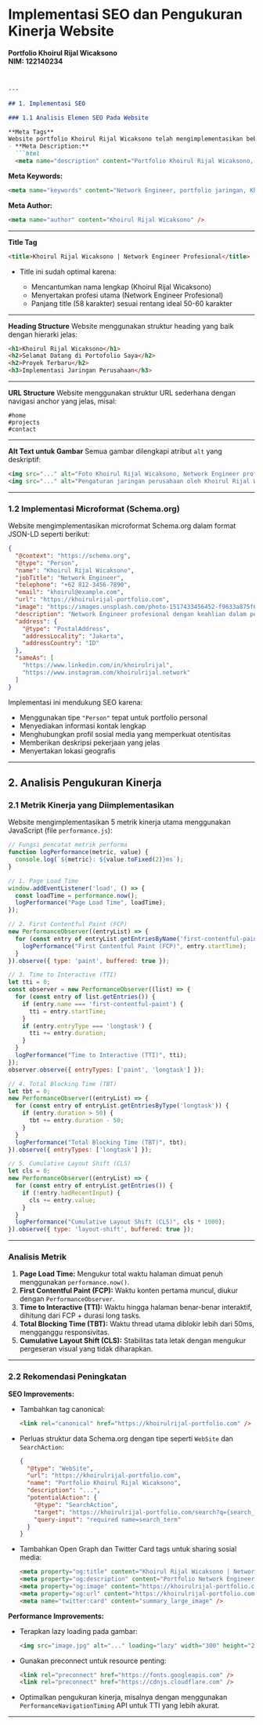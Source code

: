 # Implementasi SEO dan Pengukuran Kinerja Website  
**Portfolio Khoirul Rijal Wicaksono**  
**NIM: 122140234**

````markdown


---

## 1. Implementasi SEO

### 1.1 Analisis Elemen SEO Pada Website

**Meta Tags** 
Website portfolio Khoirul Rijal Wicaksono telah mengimplementasikan beberapa elemen SEO penting pada bagian `<head>` dokumen HTML:  
- **Meta Description:**  
  ```html
  <meta name="description" content="Portfolio Khoirul Rijal Wicaksono, Network Engineer profesional dengan pengalaman dan keahlian di bidang jaringan komputer. Jelajahi proyek dan keahlian saya dalam manajemen dan pengelolaan jaringan!"/>
````

 **Meta Keywords:**

  ```html
  <meta name="keywords" content="Network Engineer, portfolio jaringan, Khoirul Rijal Wicaksono, administrasi jaringan, manajemen jaringan, IT network" />
  ```
 **Meta Author:**

  ```html
  <meta name="author" content="Khoirul Rijal Wicaksono" />
  ```

---

**Title Tag**

```html
<title>Khoirul Rijal Wicaksono | Network Engineer Profesional</title>
```

* Title ini sudah optimal karena:

  * Mencantumkan nama lengkap (Khoirul Rijal Wicaksono)
  * Menyertakan profesi utama (Network Engineer Profesional)
  * Panjang title (58 karakter) sesuai rentang ideal 50-60 karakter

---

**Heading Structure**
Website menggunakan struktur heading yang baik dengan hierarki jelas:

```html
<h1>Khoirul Rijal Wicaksono</h1>
<h2>Selamat Datang di Portofolio Saya</h2>
<h2>Proyek Terbaru</h2>
<h3>Implementasi Jaringan Perusahaan</h3>
```

---

**URL Structure**
Website menggunakan struktur URL sederhana dengan navigasi anchor yang jelas, misal:

```
#home  
#projects  
#contact
```

---

**Alt Text untuk Gambar**
Semua gambar dilengkapi atribut `alt` yang deskriptif:

```html
<img src="..." alt="Foto Khoirul Rijal Wicaksono, Network Engineer profesional" width="300" height="200" />
<img src="..." alt="Pengaturan jaringan perusahaan oleh Khoirul Rijal Wicaksono" width="300" height="200" />
```

---

### 1.2 Implementasi Microformat (Schema.org)

Website mengimplementasikan microformat Schema.org dalam format JSON-LD seperti berikut:

```json
{
  "@context": "https://schema.org",
  "@type": "Person",
  "name": "Khoirul Rijal Wicaksono",
  "jobTitle": "Network Engineer",
  "telephone": "+62 812-3456-7890",
  "email": "khoirul@example.com",
  "url": "https://khoirulrijal-portfolio.com",
  "image": "https://images.unsplash.com/photo-1517433456452-f9633a875f6f?ixlib=rb-4.0.3&auto=format&fit=crop&w=300&q=80",
  "description": "Network Engineer profesional dengan keahlian dalam pengelolaan jaringan, troubleshooting, dan optimasi solusi IT.",
  "address": {
    "@type": "PostalAddress",
    "addressLocality": "Jakarta",
    "addressCountry": "ID"
  },
  "sameAs": [
    "https://www.linkedin.com/in/khoirulrijal",
    "https://www.instagram.com/khoirulrijal.network"
  ]
}
```

Implementasi ini mendukung SEO karena:

* Menggunakan tipe `"Person"` tepat untuk portfolio personal
* Menyediakan informasi kontak lengkap
* Menghubungkan profil sosial media yang memperkuat otentisitas
* Memberikan deskripsi pekerjaan yang jelas
* Menyertakan lokasi geografis

---

## 2. Analisis Pengukuran Kinerja

### 2.1 Metrik Kinerja yang Diimplementasikan

Website mengimplementasikan 5 metrik kinerja utama menggunakan JavaScript (file `performance.js`):

```js
// Fungsi pencatat metrik performa
function logPerformance(metric, value) {
  console.log(`${metric}: ${value.toFixed(2)}ms`);
}

// 1. Page Load Time
window.addEventListener('load', () => {
  const loadTime = performance.now();
  logPerformance("Page Load Time", loadTime);
});

// 2. First Contentful Paint (FCP)
new PerformanceObserver((entryList) => {
  for (const entry of entryList.getEntriesByName('first-contentful-paint')) {
    logPerformance("First Contentful Paint (FCP)", entry.startTime);
  }
}).observe({ type: 'paint', buffered: true });

// 3. Time to Interactive (TTI)
let tti = 0;
const observer = new PerformanceObserver((list) => {
  for (const entry of list.getEntries()) {
    if (entry.name === 'first-contentful-paint') {
      tti = entry.startTime;
    }
    if (entry.entryType === 'longtask') {
      tti += entry.duration;
    }
  }
  logPerformance("Time to Interactive (TTI)", tti);
});
observer.observe({ entryTypes: ['paint', 'longtask'] });

// 4. Total Blocking Time (TBT)
let tbt = 0;
new PerformanceObserver((entryList) => {
  for (const entry of entryList.getEntriesByType('longtask')) {
    if (entry.duration > 50) {
      tbt += entry.duration - 50;
    }
  }
  logPerformance("Total Blocking Time (TBT)", tbt);
}).observe({ entryTypes: ['longtask'] });

// 5. Cumulative Layout Shift (CLS)
let cls = 0;
new PerformanceObserver((entryList) => {
  for (const entry of entryList.getEntries()) {
    if (!entry.hadRecentInput) {
      cls += entry.value;
    }
  }
  logPerformance("Cumulative Layout Shift (CLS)", cls * 1000);
}).observe({ type: 'layout-shift', buffered: true });
```

---

### Analisis Metrik

1. **Page Load Time:** Mengukur total waktu halaman dimuat penuh menggunakan `performance.now()`.
2. **First Contentful Paint (FCP):** Waktu konten pertama muncul, diukur dengan `PerformanceObserver`.
3. **Time to Interactive (TTI):** Waktu hingga halaman benar-benar interaktif, dihitung dari FCP + durasi long tasks.
4. **Total Blocking Time (TBT):** Waktu thread utama diblokir lebih dari 50ms, mengganggu responsivitas.
5. **Cumulative Layout Shift (CLS):** Stabilitas tata letak dengan mengukur pergeseran visual yang tidak diharapkan.

---

### 2.2 Rekomendasi Peningkatan

**SEO Improvements:**

* Tambahkan tag canonical:

  ```html
  <link rel="canonical" href="https://khoirulrijal-portfolio.com" />
  ```
* Perluas struktur data Schema.org dengan tipe seperti `WebSite` dan `SearchAction`:

  ```json
  {
    "@type": "WebSite",
    "url": "https://khoirulrijal-portfolio.com",
    "name": "Portfolio Khoirul Rijal Wicaksono",
    "description": "...",
    "potentialAction": {
      "@type": "SearchAction",
      "target": "https://khoirulrijal-portfolio.com/search?q={search_term}",
      "query-input": "required name=search_term"
    }
  }
  ```
* Tambahkan Open Graph dan Twitter Card tags untuk sharing sosial media:

  ```html
  <meta property="og:title" content="Khoirul Rijal Wicaksono | Network Engineer Profesional" />
  <meta property="og:description" content="Portfolio Network Engineer profesional dengan keahlian dalam pengelolaan jaringan." />
  <meta property="og:image" content="https://khoirulrijal-portfolio.com/images/profile.jpg" />
  <meta property="og:url" content="https://khoirulrijal-portfolio.com" />
  <meta name="twitter:card" content="summary_large_image" />
  ```

**Performance Improvements:**

* Terapkan lazy loading pada gambar:

  ```html
  <img src="image.jpg" alt="..." loading="lazy" width="300" height="200" />
  ```
* Gunakan preconnect untuk resource penting:

  ```html
  <link rel="preconnect" href="https://fonts.googleapis.com" />
  <link rel="preconnect" href="https://cdnjs.cloudflare.com" />
  ```
* Optimalkan pengukuran kinerja, misalnya dengan menggunakan `PerformanceNavigationTiming` API untuk TTI yang lebih akurat.

---


